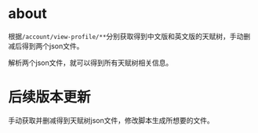 # about
根据`/account/view-profile/**`分别获取得到中文版和英文版的天赋树，手动删减后得到两个json文件。

解析两个json文件，就可以得到所有天赋树相关信息。

# 后续版本更新
手动获取并删减得到天赋树json文件，修改脚本生成所想要的文件。